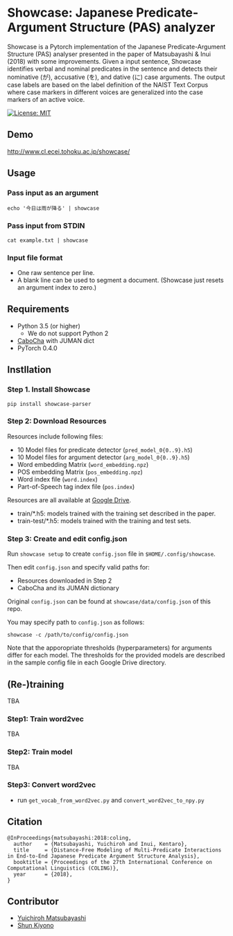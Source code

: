# Showcase: Japanese Predicate-Argument Structure (PAS) analyzer

Showcase is a Pytorch implementation of the Japanese Predicate-Argument Structure (PAS) analyser presented in the paper of Matsubayashi & Inui (2018) with some improvements. 
Given a input sentence, Showcase identifies verbal and nominal predicates in the sentence and detects their nominative (が), accusative (を), and dative (に) case arguments. 
The output case labels are based on the label definition of the NAIST Text Corpus where case markers in different voices are generalized into the case markers of an active voice.

[![License: MIT](https://img.shields.io/badge/License-MIT-yellow.svg)](https://opensource.org/licenses/MIT)

## Demo

http://www.cl.ecei.tohoku.ac.jp/showcase/

## Usage

### Pass input as an argument

`echo '今日は雨が降る' | showcase`

### Pass input from STDIN

`cat example.txt | showcase`

### Input file format
 
- One raw sentence per line.
- A blank line can be used to segment a document. (Showcase just resets an argument index to zero.)


## Requirements

- Python 3.5 (or higher)
    - We do not support Python 2
- [CaboCha](https://taku910.github.io/cabocha/) with JUMAN dict
- PyTorch 0.4.0

## Instllation

### Step 1. Install Showcase

`pip install showcase-parser`

### Step 2: Download Resources

Resources include following files:

- 10 Model files for predicate detector (`pred_model_0{0..9}.h5`)
- 10 Model files for argument detector (`arg_model_0{0..9}.h5`)
- Word embedding Matrix (`word_embedding.npz`)
- POS embedding Matrix (`pos_embedding.npz`)
- Word index file (`word.index`)
- Part-of-Speech tag index file (`pos.index`)

Resources are all available at [Google Drive](https://drive.google.com/drive/folders/1AK_oWgx1jd5cF2QAGv--r63ky0dgd52C?usp=sharing).

- train/*.h5: models trained with the training set described in the paper.
- train-test/*.h5:  models trained with the training and test sets.

### Step 3: Create and edit config.json

Run `showcase setup` to create `config.json` file in `$HOME/.config/showcase`.

Then edit `config.json` and specify valid paths for:

- Resources downloaded in Step 2
- CaboCha and its JUMAN dictionary

Original `config.json` can be found at `showcase/data/config.json` of this repo.

You may specify path to `config.json` as follows:

`showcase -c /path/to/config/config.json`

Note that the apporopriate thresholds (hyperparameters) for arguments differ for each model. 
The thresholds for the provided models are described in the sample config file in each Google Drive directory.  

## (Re-)training
TBA

### Step1: Train word2vec
TBA

### Step2: Train model
TBA

### Step3: Convert word2vec

- run `get_vocab_from_word2vec.py` and `convert_word2vec_to_npy.py`

## Citation

```
@InProceedings{matsubayashi:2018:coling,
  author    = {Matsubayashi, Yuichiroh and Inui, Kentaro},
  title     = {Distance-Free Modeling of Multi-Predicate Interactions in End-to-End Japanese Predicate Argument Structure Analysis},
  booktitle = {Proceedings of the 27th International Conference on Computational Linguistics (COLING)},
  year      = {2018},
}
```

## Contributor
- [Yuichiroh Matsubayashi](http://www.cl.ecei.tohoku.ac.jp/~y-matsu/)
- [Shun Kiyono](http://www.cl.ecei.tohoku.ac.jp/~kiyono/)
